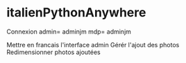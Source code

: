 # italienPythonAnywhere
Connexion admin= adminjm mdp= adminjm

Mettre en francais l'interface admin
Gérér l'ajout des photos 
Redimensionner photos ajoutées
